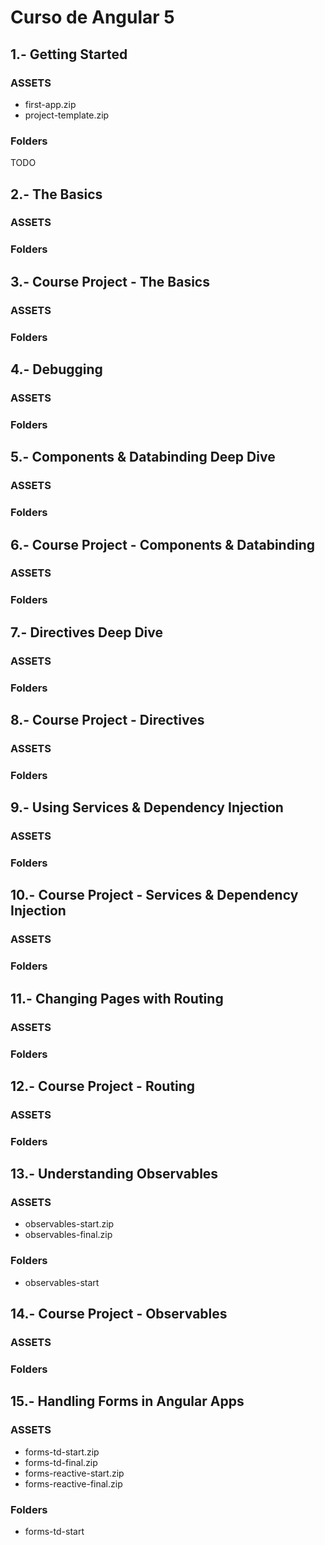 # Curso de Angular 5

## 1.- Getting Started
### ASSETS
- first-app.zip
- project-template.zip
### Folders
TODO

## 2.- The Basics
### ASSETS
### Folders

## 3.- Course Project - The Basics
### ASSETS
### Folders

## 4.- Debugging
### ASSETS
### Folders

## 5.- Components & Databinding Deep Dive
### ASSETS
### Folders

## 6.- Course Project - Components & Databinding
### ASSETS
### Folders

## 7.- Directives Deep Dive
### ASSETS
### Folders

## 8.- Course Project - Directives
### ASSETS
### Folders

## 9.- Using Services & Dependency Injection
### ASSETS
### Folders

## 10.- Course Project - Services & Dependency Injection
### ASSETS
### Folders

## 11.- Changing Pages with Routing
### ASSETS
### Folders

## 12.- Course Project - Routing
### ASSETS
### Folders

## 13.- Understanding Observables
### ASSETS
- observables-start.zip
- observables-final.zip
### Folders
- observables-start

## 14.- Course Project - Observables
### ASSETS
### Folders

## 15.- Handling Forms in Angular Apps
### ASSETS
- forms-td-start.zip
- forms-td-final.zip
- forms-reactive-start.zip
- forms-reactive-final.zip
### Folders
- forms-td-start